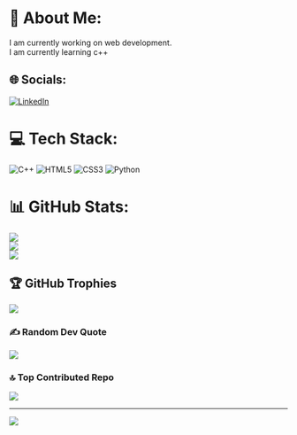 # 💫 About Me:
I am currently working on web development.<br>I am currently learning c++ <br>


## 🌐 Socials:
[![LinkedIn](https://img.shields.io/badge/LinkedIn-%230077B5.svg?logo=linkedin&logoColor=white)](https://linkedin.com/in/https://www.linkedin.com/in/radha-wagh-27062929b/) 

# 💻 Tech Stack:
![C++](https://img.shields.io/badge/c++-%2300599C.svg?style=plastic&logo=c%2B%2B&logoColor=white) ![HTML5](https://img.shields.io/badge/html5-%23E34F26.svg?style=plastic&logo=html5&logoColor=white) ![CSS3](https://img.shields.io/badge/css3-%231572B6.svg?style=plastic&logo=css3&logoColor=white) ![Python](https://img.shields.io/badge/python-3670A0?style=plastic&logo=python&logoColor=ffdd54)
# 📊 GitHub Stats:
![](https://github-readme-stats.vercel.app/api?username=RadhaWagh&theme=dark&hide_border=true&include_all_commits=true&count_private=false)<br/>
![](https://github-readme-streak-stats.herokuapp.com/?user=RadhaWagh&theme=dark&hide_border=true)<br/>
![](https://github-readme-stats.vercel.app/api/top-langs/?username=RadhaWagh&theme=dark&hide_border=true&include_all_commits=true&count_private=false&layout=compact)

## 🏆 GitHub Trophies
![](https://github-profile-trophy.vercel.app/?username=RadhaWagh&theme=radical&no-frame=true&no-bg=false&margin-w=4)

### ✍️ Random Dev Quote
![](https://quotes-github-readme.vercel.app/api?type=horizontal&theme=radical)

### 🔝 Top Contributed Repo
![](https://github-contributor-stats.vercel.app/api?username=RadhaWagh&limit=5&theme=dracula&combine_all_yearly_contributions=true)

---
[![](https://visitcount.itsvg.in/api?id=RadhaWagh&icon=5&color=10)](https://visitcount.itsvg.in)

<!-- Proudly created with GPRM ( https://gprm.itsvg.in ) -->

